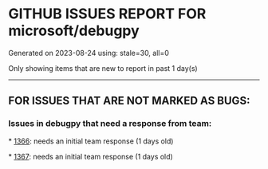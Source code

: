 
# GITHUB ISSUES REPORT FOR microsoft/debugpy


Generated on 2023-08-24 using: stale=30, all=0


Only showing items that are new to report in past 1 day(s)


---

## FOR ISSUES THAT ARE NOT MARKED AS BUGS:


### Issues in debugpy that need a response from team:


\* [1366](https://github.com/microsoft/debugpy/issues/1366 "Support DAP's `hitBreakpointIds`"): needs an initial team response (1 days old)

\* [1367](https://github.com/microsoft/debugpy/issues/1367 "Make breakpoints' `adjust_line` configurable"): needs an initial team response (1 days old)
